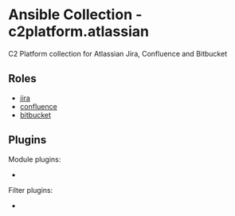 # Ansible Collection - c2platform.atlassian

C2 Platform collection for Atlassian Jira, Confluence and Bitbucket

## Roles

* [jira](./roles/jira)
* [confluence](./roles/confluence)
* [bitbucket](./roles/bitbucket)

## Plugins

Module plugins:

* 

Filter plugins:

*
